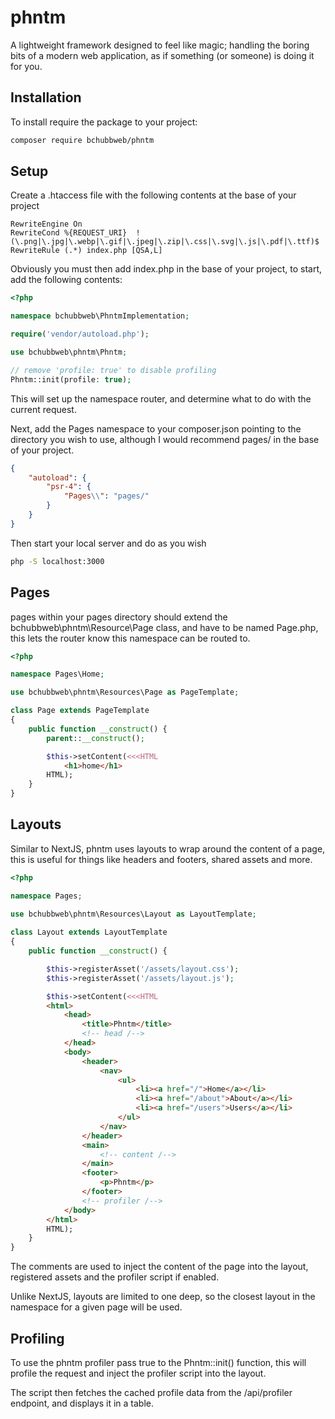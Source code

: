 # phntm
A lightweight framework designed to feel like magic; handling the boring bits of a modern web application, as if something (or someone) is doing it for you.

## Installation

To install require the package to your project:
```bash
composer require bchubbweb/phntm
```

## Setup

Create a .htaccess file with the following contents at the base of your project
```
RewriteEngine On
RewriteCond %{REQUEST_URI}  !(\.png|\.jpg|\.webp|\.gif|\.jpeg|\.zip|\.css|\.svg|\.js|\.pdf|\.ttf)$
RewriteRule (.*) index.php [QSA,L]
```

Obviously you must then add index.php in the base of your project, to start, add the following contents:
```php
<?php

namespace bchubbweb\PhntmImplementation;

require('vendor/autoload.php');

use bchubbweb\phntm\Phntm;

// remove 'profile: true' to disable profiling
Phntm::init(profile: true);
```

This will set up the namespace router, and determine what to do with the current request.

Next, add the Pages namespace to your composer.json pointing to the directory you wish to use, although I would recommend pages/ in the base of your project.
```json
{
    "autoload": {
        "psr-4": {
            "Pages\\": "pages/"
        }
    }
}
```

Then start your local server and do as you wish
```bash
php -S localhost:3000
```

## Pages

pages within your pages directory should extend the bchubbweb\phntm\Resource\Page class, and have to be named Page.php, this lets the router know this namespace can be routed to.
```php
<?php

namespace Pages\Home;

use bchubbweb\phntm\Resources\Page as PageTemplate;

class Page extends PageTemplate
{
    public function __construct() {
        parent::__construct();

        $this->setContent(<<<HTML
            <h1>home</h1>
        HTML);
    }
}
```

## Layouts

Similar to NextJS, phntm uses layouts to wrap around the content of a page, this is useful for things like headers and footers, shared assets and more.
```php
<?php

namespace Pages;
 
use bchubbweb\phntm\Resources\Layout as LayoutTemplate;

class Layout extends LayoutTemplate
{
    public function __construct() {

        $this->registerAsset('/assets/layout.css');
        $this->registerAsset('/assets/layout.js');

        $this->setContent(<<<HTML
        <html>
            <head>
                <title>Phntm</title>
                <!-- head /-->
            </head>
            <body>
                <header>
                    <nav>
                        <ul>
                            <li><a href="/">Home</a></li>
                            <li><a href="/about">About</a></li>
                            <li><a href="/users">Users</a></li>
                        </ul>
                    </nav>
                </header>
                <main>
                    <!-- content /-->
                </main>
                <footer>
                    <p>Phntm</p>
                </footer>
                <!-- profiler /-->
            </body>
        </html>
        HTML);
    }
}
```
The comments are used to inject the content of the page into the layout, registered assets and the profiler script if enabled.

Unlike NextJS, layouts are limited to one deep, so the closest layout in the namespace for a given page will be used.

## Profiling

To use the phntm profiler pass true to the Phntm::init() function, this will profile the request and inject the profiler script into the layout.

The script then fetches the cached profile data from the /api/profiler endpoint, and displays it in a table.
